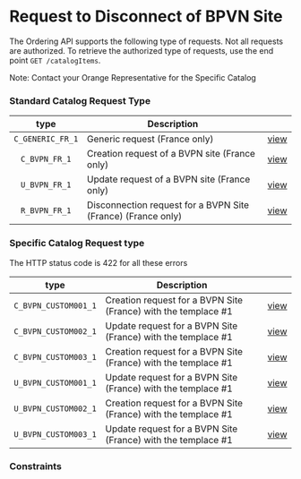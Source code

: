 

# Request to Disconnect of BPVN Site

 The Ordering API supports the following type of requests. Not all requests are authorized. To retrieve the authorized type of requests, use the end point `GET /catalogItems`.

Note: Contact your Orange Representative for the Specific Catalog


### Standard Catalog Request Type 

| type         | Description     |  |
|:--------------:|-----------|------------|
| `C_GENERIC_FR_1`      | Generic request  (France only)  |    [view](http://)     |
| `C_BVPN_FR_1`      | Creation request of a BVPN site (France only)  |    [view](https://obs-api.github.io/documentation/Request_C_GENERIC_FR_1)     |
| `U_BVPN_FR_1`      | Update request of a BVPN site  (France only)  |    [view](https://obs-api.github.io/documentation/Request_U_BVPN_FR_1)     |   
| `R_BVPN_FR_1`| Disconnection request for a BVPN Site (France)  (France only)|   [view](https://obs-api.github.io/documentation/Request_R_BVPN_FR_1)    |

###  Specific Catalog Request type

The HTTP status code is 422 for all these errors

| type         | Description     |   |
|:--------------:|-----------|------------|
| `C_BVPN_CUSTOM001_1` | Creation request for a BVPN Site (France) with the templace #1   |  [view](https://obs-api.github.io/documentation/Request_C_BVPN_CUSTOM001_1)   |
| `C_BVPN_CUSTOM002_1`| Update request for a BVPN Site (France) with the templace #1      |  [view](https://obs-api.github.io/documentation/Request_C_BVPN_CUSTOM002_1)   |
| `C_BVPN_CUSTOM003_1`| Creation request for a BVPN Site (France) with the templace #1    |  [view](https://obs-api.github.io/documentation/Request_C_BVPN_CUSTOM003_1)   |
| `U_BVPN_CUSTOM001_1` | Update request for a BVPN Site (France) with the templace #1     |  [view](https://obs-api.github.io/documentation/Request_U_BVPN_CUSTOM001_1)   |
| `U_BVPN_CUSTOM002_1`| Creation request for a BVPN Site (France) with the templace #1    |  [view](https://obs-api.github.io/documentation/Request_`U_BVPN_CUSTOM002_1)   |
| `U_BVPN_CUSTOM003_1`| Update request for a BVPN Site (France) with the templace #1      |  [view](https://obs-api.github.io/documentation/Request_U_BVPN_CUSTOM003_1)   |


###  Constraints

 
